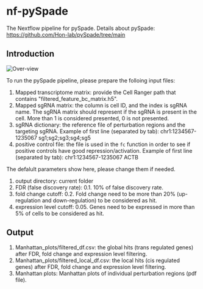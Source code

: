 # nf-pySpade
The Nextflow pipeline for pySpade. 
Details about pySpade: https://github.com/Hon-lab/pySpade/tree/main

## Introduction 
![Over-view](./Workflow.tif "Overview")

To run the pySpade pipeline, please prepare the folloing input files:
1. Mapped transcriptome matrix: provide the Cell Ranger path that contains "filtered_feature_bc_matrix.h5".
2. Mapped sgRNA matrix: the column is cell ID, and the index is sgRNA name. The sgRNA matrix should represent if the sgRNA is present in the cell. More than 1 is considered presented, 0 is not presented.
3. sgRNA dictionary: the reference file of perturbation regions and the targeting sgRNA. Example of first line (separated by tab):
   chr1:1234567-1235067 sg1;sg2;sg3;sg4;sg5
4. positive control file: the file is used in the `fc` function in order to see if positive controls have good repression/activation. Example of first line (separated by tab):
   chr1:1234567-1235067  ACTB

The defalult parameters show here, please change them if needed. 
1. output directory: current folder
2. FDR (false discovery rate): 0.1. 10% of false discovery rate.
3. fold change cutoff: 0.2. Fold change need to be more than 20% (up-regulation and down-regulation) to be considered as hit.
4. expression level cutoff: 0.05. Genes need to be expressed in more than 5% of cells to be considered as hit.

## Output 
1. Manhattan_plots/filtered_df.csv: the global hits (trans regulated genes) after FDR, fold change and expression level filtering.
2. Manhattan_plots/filtered_local_df.csv: the local hits (cis regulated genes) after FDR, fold change and expression level filtering.
3. Manhattan plots: Manhattan plots of individual perturbation regions (pdf file). 
